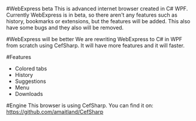 #WebExpress beta
This is advanced internet browser created in C# WPF. Currently WebExpress is in beta, so there aren't any features such as history, bookmarks or extensions, but the features will be added. This also have some bugs and they also will be removed.

#WebExpress will be better
We are rewriting WebExpress to C# in WPF from scratch using CefSharp. It will have more features and it will faster.

#Features

* Colored tabs
* History
* Suggestions
* Menu
* Downloads

#Engine
This browser is using CefSharp. You can find it on: https://github.com/amaitland/CefSharp
